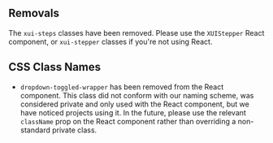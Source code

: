## Removals

The `xui-steps` classes have been removed. Please use the `XUIStepper` React component, or `xui-stepper` classes if you're not using React.

## CSS Class Names

* `dropdown-toggled-wrapper` has been removed from the React component. This class did not conform with our
naming scheme, was considered private and only used with the React component, but we have noticed projects using it.
In the future, please use the relevant `className` prop on the React component rather than overriding a non-standard
private class.
